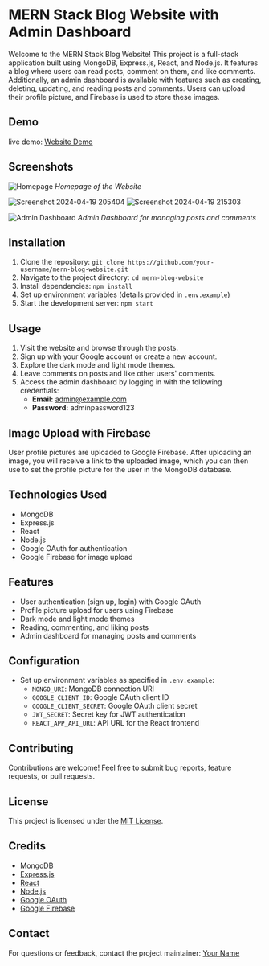 # MERN Stack Blog Website with Admin Dashboard

Welcome to the MERN Stack Blog Website! This project is a full-stack application built using MongoDB, Express.js, React, and Node.js. 
It features a blog where users can read posts, comment on them, and like comments. Additionally, an admin dashboard is available with 
features such as creating, deleting, updating, and reading posts and comments. Users can upload their profile picture, and Firebase is used to store these images.

## Demo

live demo: [Website Demo](https://blog-app-64zh.onrender.com)

## Screenshots

![Homepage]()
*Homepage of the Website*

![Screenshot 2024-04-19 205404](https://github.com/ashishsen003/blog-app/assets/112822104/fe66473a-8da9-4c0d-8f19-ef6ce3096238)
![Screenshot 2024-04-19 215303](https://github.com/ashishsen003/blog-app/assets/112822104/75e21535-9d98-493f-860e-e3efbe3eeb5d)


![Admin Dashboard](/screenshots/admin-dashboard.png)
*Admin Dashboard for managing posts and comments*

## Installation

1. Clone the repository: `git clone https://github.com/your-username/mern-blog-website.git`
2. Navigate to the project directory: `cd mern-blog-website`
3. Install dependencies: `npm install`
4. Set up environment variables (details provided in `.env.example`)
5. Start the development server: `npm start`

## Usage

1. Visit the website and browse through the posts.
2. Sign up with your Google account or create a new account.
3. Explore the dark mode and light mode themes.
4. Leave comments on posts and like other users' comments.
5. Access the admin dashboard by logging in with the following credentials:
   - **Email:** admin@example.com
   - **Password:** adminpassword123

## Image Upload with Firebase

User profile pictures are uploaded to Google Firebase. After uploading an image, you will receive a link to the uploaded image, which you can then use to set the profile picture for the user in the MongoDB database.

## Technologies Used

- MongoDB
- Express.js
- React
- Node.js
- Google OAuth for authentication
- Google Firebase for image upload

## Features

- User authentication (sign up, login) with Google OAuth
- Profile picture upload for users using Firebase
- Dark mode and light mode themes
- Reading, commenting, and liking posts
- Admin dashboard for managing posts and comments

## Configuration

- Set up environment variables as specified in `.env.example`:
  - `MONGO_URI`: MongoDB connection URI
  - `GOOGLE_CLIENT_ID`: Google OAuth client ID
  - `GOOGLE_CLIENT_SECRET`: Google OAuth client secret
  - `JWT_SECRET`: Secret key for JWT authentication
  - `REACT_APP_API_URL`: API URL for the React frontend

## Contributing

Contributions are welcome! Feel free to submit bug reports, feature requests, or pull requests.

## License

This project is licensed under the [MIT License](LICENSE).

## Credits

- [MongoDB](https://www.mongodb.com/)
- [Express.js](https://expressjs.com/)
- [React](https://reactjs.org/)
- [Node.js](https://nodejs.org/)
- [Google OAuth](https://developers.google.com/identity/protocols/oauth2)
- [Google Firebase](https://firebase.google.com/)

## Contact

For questions or feedback, contact the project maintainer: [Your Name](mailto:your-email@example.com)
